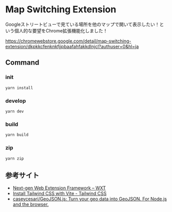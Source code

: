 # Map Switching Extension

Googleストリートビューで見ている場所を他のマップで開いて表示したい！という個人的な要望をChrome拡張機能化しました！

https://chromewebstore.google.com/detail/map-switching-extension/dkpkkcfenknkfjjpbaafahfakkdlnjcl?authuser=0&hl=ja

## Command

### init

```
yarn install
```

### develop

```
yarn dev
```

### build

```
yarn build
```

### zip

```
yarn zip
```

## 参考サイト
- [Next-gen Web Extension Framework – WXT](https://wxt.dev/)  
- [Install Tailwind CSS with Vite - Tailwind CSS](https://tailwindcss.com/docs/guides/vite)  
- [caseycesari/GeoJSON.js: Turn your geo data into GeoJSON. For Node.js and the browser.](https://github.com/caseycesari/geojson.js)  